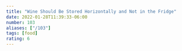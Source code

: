 ```yaml
---
title: "Wine Should Be Stored Horizontally and Not in the Fridge"
date: 2022-01-28T11:39:33-06:00
number: 103
aliases: ["/103"]
tags: [food]
rating: 6
---
```


